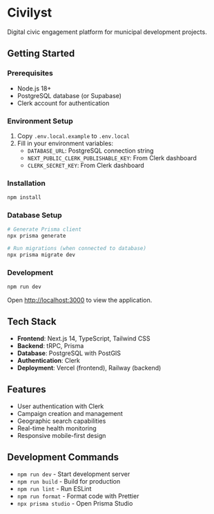 # Civilyst

Digital civic engagement platform for municipal development projects.

## Getting Started

### Prerequisites

- Node.js 18+
- PostgreSQL database (or Supabase)
- Clerk account for authentication

### Environment Setup

1. Copy `.env.local.example` to `.env.local`
2. Fill in your environment variables:
   - `DATABASE_URL`: PostgreSQL connection string
   - `NEXT_PUBLIC_CLERK_PUBLISHABLE_KEY`: From Clerk dashboard
   - `CLERK_SECRET_KEY`: From Clerk dashboard

### Installation

```bash
npm install
```

### Database Setup

```bash
# Generate Prisma client
npx prisma generate

# Run migrations (when connected to database)
npx prisma migrate dev
```

### Development

```bash
npm run dev
```

Open [http://localhost:3000](http://localhost:3000) to view the application.

## Tech Stack

- **Frontend**: Next.js 14, TypeScript, Tailwind CSS
- **Backend**: tRPC, Prisma
- **Database**: PostgreSQL with PostGIS
- **Authentication**: Clerk
- **Deployment**: Vercel (frontend), Railway (backend)

## Features

- User authentication with Clerk
- Campaign creation and management
- Geographic search capabilities
- Real-time health monitoring
- Responsive mobile-first design

## Development Commands

- `npm run dev` - Start development server
- `npm run build` - Build for production
- `npm run lint` - Run ESLint
- `npm run format` - Format code with Prettier
- `npx prisma studio` - Open Prisma Studio
